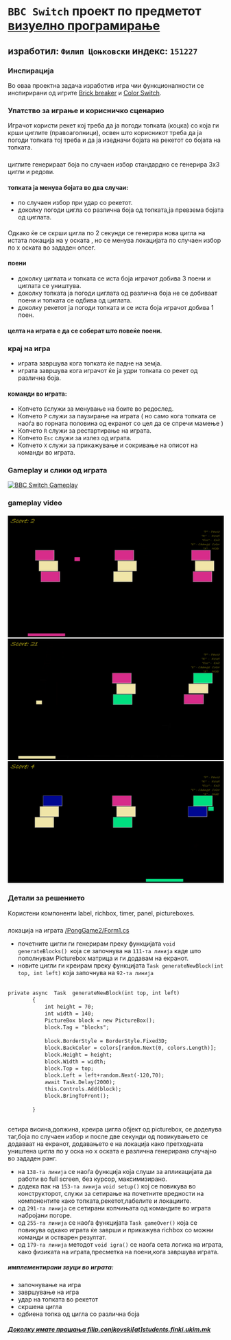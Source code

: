 # `BBC Switch`  проект по предметот [визуелно програмирање](https://github.com/finki-mk/VP)

## изработил: ``Филип Цоњковски`` индекс: ``151227``

### Инспирација

Во оваа проектна задача изработив игра чии функционалности се инспирирани од игрите [Brick breaker](https://en.wikipedia.org/wiki/Brick_Breaker) и [Color Switch](https://color-switch.fandom.com/wiki/Color_Switch).
### Упатство за играње и корисничко сценарио
Играчот користи рекет кој треба да ја погоди топката (коцка) со која ги крши циглите (правоаголници), освен што корисникот треба да ја погоди топката тој треба и да ја изедначи бојата на рекетот со бојата на топката. 
###
циглите генерираат боја по случаен избор стандардно се генерира 3х3 цигли  и редови.

#### топката ја менува бојата во два случаи:
 - по случаен избор при удар со рекетот.
 - доколку погоди цигла  со различна боја од топката,ја превзема бојата од циглата.
####
Одкако ќе се скрши цигла по 2 секунди се генерира нова цигла на истата локација на y оската , но се менува локацијата по случаен избор по х оската во зададен опсег.
#### поени
- доколку циглата и топката се иста боја играчот добива 3 поени и циглата се уништува.
- доколку топката ја погоди циглата од различна боја не се добиваат поени и топката се одбива од циглата. 
- доколку рекетот ја погоди топката и се иста боја играчот добива 1 поен.

#### целта на играта е да се соберат што повеќе поени.
### крај на игра
- играта завршува кога топката ќе падне на земја.
- играта завршува кога играчот ќе ја удри топката со рекет од  различна боја.
#### команди во играта:
- Копчето `E`служи за менување на боите во редослед.
- Копчето `P` служи за паузирање на  играта 
( но само кога топката се наоѓа во горната половина од екранот со цел да се спречи мамење )
- Копчето `R` служи за рестартирање на играта.
- Копчето `Esc` служи за излез од играта.
- Копчето `X` служи за прикажување и сокривање на описот на  команди во играта.


### Gameplay и слики од играта
[![BBC Switch Gameplay](https://yt-embed.herokuapp.com/embed?v=UKuxPG8mccg)](https://www.youtube.com/watch?v=UKuxPG8mccg "BBC Switch Gameplay")
### gameplay video
####
![слика 1](gameplay2.png)
![слика 2](gameplay5.png)
![слика 3](gameplay6.png)
### Детали за решението
Kористени компоненти label, richbox, timer, panel, pictureboxes.
###
локација на играта [/PongGame2/Form1.cs](https://github.com/no-ctrl/BBC-Switch-VP-Project/blob/master/PongGame2/Form1.cs)

- почетните цигли   ги генерирам преку функцијата 
```void generateBlocks() ```која се започнува на ````111-та линија```` каде што пополнувам Picturebox матрица и ги додавам на екранот.
- новите цигли ги креирам преку  функцијата ````Task generateNewBlock(int top, int left)```` која започнува на ```` 92-та линија ````
<pre><code class='language-cs'>
private async  Task  generateNewBlock(int top, int left)
        {
            int height = 70;
            int width = 140;
            PictureBox block = new PictureBox();
            block.Tag = "blocks";
            
            block.BorderStyle = BorderStyle.Fixed3D;
            block.BackColor = colors[random.Next(0, colors.Length)];
            block.Height = height;
            block.Width = width;
            block.Top = top;
            block.Left = left+random.Next(-120,70);
            await Task.Delay(2000);
            this.Controls.Add(block);
            block.BringToFront();
           
        } 
   </code></pre>

сетира висина,должина, креира цигла објект од picturebox, се доделува таг,боја по случаен избор и после две секунди од повикувањето се додаваат на екранот, додавањето е на локација како претходната уништена цигла по y оска но х оската е различна генерирана случајно во зададен ранг.
- на ````138-та линија```` се наоѓа функција која слуши за апликацијата да работи во full screen, без курсор, максимизирано.
- додека пак на ```153-та линија``` ```void setup()``` кој се повикува во конструкторот, служи за сетирање на почетните вредности на компонентите како топката,рекетот,лабелите и локациите.
- од ```291-та линија``` се сетирани копчињата од командите во играта набројани погоре. 
- oд `255-та линија` се  наоѓа  функцијата ```Task gameOver()``` која се повикува одкако играта ќе заврши и прикажува richboх со можни команди и остварен резултат.
- од `179-та линија` методот `void igra()` се наоѓа сета логика на играта,
како физиката на играта,пресметка  на поени,кога завршува  играта.
##### имплементирани звуци во играта:
- започнување на игра
- завршување на игра
- удар на топката во рекетот
- скршена цигла
- одбиена топка од цигла со различна боја


 ##### [Доколку имате прашања  filip.conjkovski[at]students.finki.ukim.mk](mailto:filip.conjkovski@students.finki.ukim.mk) 
